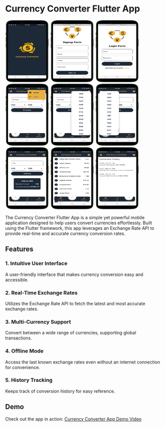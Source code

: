 # Currency Converter Flutter App

<img src="splash.png" alt="Splash"  width="140" height="200">  <img src="signup.png" alt="Signup"  width="140" height="200"> <img src="login.png" alt="login"  width="140" height="200"> <img src="profie.png" alt="profie"  width="140" height="200"> <img src="currencyfrom.png" alt="currencyfrom"  width="140" height="200"> <img src="currencyto.png" alt="currencyto"  width="140" height="200"> <img src="converter.png" alt="converter" width="140" height="200"> <img src="currencylist.png" alt="currencylist"  width="140" height="200"> <img src="currencyhistory.png" alt="currencyhistory" width="140" height="200"> 

The Currency Converter Flutter App is a simple yet powerful mobile application designed to help users convert currencies effortlessly. Built using the Flutter framework, this app leverages an Exchange Rate API to provide real-time and accurate currency conversion rates.

## Features

### 1. Intuitive User Interface
A user-friendly interface that makes currency conversion easy and accessible.

### 2. Real-Time Exchange Rates
Utilizes the Exchange Rate API to fetch the latest and most accurate exchange rates.

### 3. Multi-Currency Support
Convert between a wide range of currencies, supporting global transactions.

### 4. Offline Mode
Access the last known exchange rates even without an internet connection for convenience.

### 5. History Tracking
Keeps track of conversion history for easy reference.

## Demo

Check out the app in action: [Currency Converter App Demo Video](https://www.mediafire.com/file/036fejz78rpip4x/currencyconverter.mp4/file)
